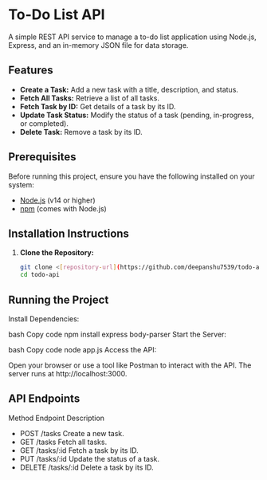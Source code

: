 # To-Do List API

A simple REST API service to manage a to-do list application using Node.js, Express, and an in-memory JSON file for data storage.

## Features
- **Create a Task:** Add a new task with a title, description, and status.
- **Fetch All Tasks:** Retrieve a list of all tasks.
- **Fetch Task by ID:** Get details of a task by its ID.
- **Update Task Status:** Modify the status of a task (pending, in-progress, or completed).
- **Delete Task:** Remove a task by its ID.

## Prerequisites
Before running this project, ensure you have the following installed on your system:
- [Node.js](https://nodejs.org/) (v14 or higher)
- [npm](https://www.npmjs.com/) (comes with Node.js)

## Installation Instructions
1. **Clone the Repository:**
   ```bash
   git clone <[repository-url](https://github.com/deepanshu7539/todo-api.git)>
   cd todo-api


## Running the Project
Install Dependencies:

bash
Copy code
npm install express body-parser
Start the Server:

bash
Copy code
node app.js
Access the API:

Open your browser or use a tool like Postman to interact with the API.
The server runs at http://localhost:3000.

## API Endpoints

Method	Endpoint	Description

- POST	/tasks	Create a new task.
- GET	/tasks	Fetch all tasks.
- GET	/tasks/:id	Fetch a task by its ID.
- PUT	/tasks/:id	Update the status of a task.
- DELETE	/tasks/:id	Delete a task by its ID.
